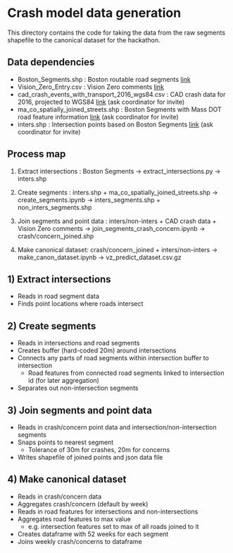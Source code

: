 # Crash model data generation

This directory contains the code for taking the data from the raw segments shapefile to the canonical dataset for the hackathon.

## Data dependencies
- Boston\_Segments.shp : Boston routable road segments [link](http://bostonopendata-boston.opendata.arcgis.com/datasets/cfd1740c2e4b49389f47a9ce2dd236cc_8)
- Vision\_Zero\_Entry.csv : Vision Zero comments [link](https://data.boston.gov/dataset/vision-zero-entry)
- cad\_crash\_events\_with\_transport\_2016\_wgs84.csv : CAD crash data for 2016, projected to WGS84 [link](https://data.world/data4democracy/boston-crash-model) (ask coordinator for invite)
- ma\_co\_spatially\_joined\_streets.shp : Boston Segments with Mass DOT road feature information [link](https://data.world/data4democracy/boston-crash-model) (ask coordinator for invite)
- inters.shp : Intersection points based on Boston Segments [link](https://data.world/data4democracy/boston-crash-model) (ask coordinator for invite)

## Process map
1) Extract intersections : Boston Segments -> extract\_intersections.py -> inters.shp

2) Create segments : inters.shp + ma\_co\_spatially\_joined\_streets.shp -> create\_segments.ipynb -> inters\_segments.shp + non\_inters\_segments.shp

3) Join segments and point data : inters/non-inters + CAD crash data + Vision Zero comments -> join\_segments\_crash\_concern.ipynb -> crash/concern\_joined.shp

4) Make canonical dataset: crash/concern\_joined + inters/non-inters -> make\_canon\_dataset.ipynb -> vz\_predict\_dataset.csv.gz

## 1) Extract intersections
- Reads in road segment data
- Finds point locations where roads intersect

## 2) Create segments
- Reads in intersections and road segments
- Creates buffer (hard-coded 20m) around intersections
- Connects any parts of road segments within intersection buffer to intersection
    - Road features from connected road segments linked to intersection id (for later aggregation)
- Separates out non-intersection segments

## 3) Join segments and point data
- Reads in crash/concern point data and intersection/non-intersection segments
- Snaps points to nearest segment
    - Tolerance of 30m for crashes, 20m for concerns
- Writes shapefile of joined points and json data file

## 4) Make canonical dataset
- Reads in crash/concern data
- Aggregates crash/concern (default by week)
- Reads in road features for intersections and non-intersections
- Aggregates road features to max value
    - e.g. intersection features set to max of all roads joined to it
- Creates dataframe with 52 weeks for each segment
- Joins weekly crash/concerns to dataframe